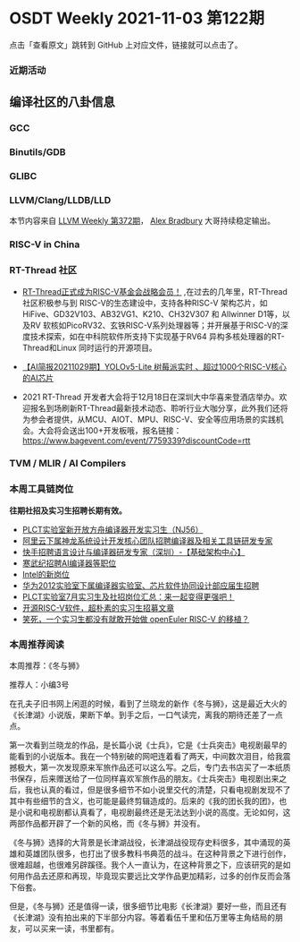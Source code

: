 # OSDT Weekly 2021-11-03 第122期

点击「查看原文」跳转到 GitHub 上对应文件，链接就可以点击了。

### 近期活动

## 编译社区的八卦信息

### GCC

### Binutils/GDB

### GLIBC

### LLVM/Clang/LLDB/LLD

本节内容来自 [LLVM Weekly 第372期](http://llvmweekly.org/issue/372)，
[Alex Bradbury](https://www.linkedin.com/in/alex-bradbury/) 大哥持续稳定输出。

### RISC-V in China

### RT-Thread 社区

- [RT-Thread正式成为RISC-V基金会战略会员！](https://mp.weixin.qq.com/s/h1_eHjTBZZy-b6kieJoZ2A) ,在过去的几年里，RT-Thread社区积极参与到 RISC-V的生态建设中，支持各种RISC-V 架构芯片，如HiFive、GD32V103、AB32VG1、K210、CH32V307 和 Allwinner D1等，以及RV 软核如PicoRV32、玄铁RISC-V系列处理器等；并开展基于RISC-V的深度技术探索，如在中科院软件所支持下实现基于RV64 异构多核处理器的RT-Thread和Linux 同时运行的开源项目。


- [【AI简报20211029期】YOLOv5-Lite 树莓派实时 、超过1000个RISC-V核心的AI芯片](https://mp.weixin.qq.com/s/pwbi1VuO6-k_3tygN0zmIw)

-  2021 RT-Thread 开发者大会将于12月18日在深圳大中华喜来登酒店举办。欢迎报名到场刷新RT-Thread最新技术动态、聆听行业大咖分享，此外我们还将为参会者提供，从MCU、AIOT、MPU、RISC-V、安全等应用场景的实践机会。大会将会送出100+开发板哦，报名链接：https://www.bagevent.com/event/7759339?discountCode=rtt

### TVM / MLIR / AI Compilers

### 本周工具链岗位

**往期社招及实习生招聘长期有效。**

- [PLCT实验室新开放方舟编译器开发实习生（NJ56）](https://mp.weixin.qq.com/s/lPp5RvjYhpDIGsp-luLzKQ)
- [阿里云下属神龙系统设计开发核心团队招聘编译器及相关工具链研发专家](https://mp.weixin.qq.com/s/h3ELBXBHfNjZCyCRixqnOQ)
- [快手招聘语言设计与编译器研发专家（深圳）-【基础架构中心】](https://mp.weixin.qq.com/s/QTWnlaBFtWQ3YThHJSIhbA)
- [寒武纪招聘AI编译器等职位](https://mp.weixin.qq.com/s/LWpDXEA2rJ1wx9mr8XoWxw)
- [Intel的新岗位](https://mp.weixin.qq.com/s/xs-deMCI4ob7WX0vIRZMZw)
- [华为2012实验室下属编译器实验室、芯片软件协同设计部应届生招聘](https://mp.weixin.qq.com/s/dMkGkbgNvW--D6fLthfoPA)
- [PLCT实验室7月实习生及社招岗位汇总：来一起变得更强吧！](https://mp.weixin.qq.com/s/lL5_L2oh-kNvP8wHMARSAg)
- [开源RISC-V软件，超朴素的实习生招募文章](https://mp.weixin.qq.com/s/ETtlYTHa_41SYrxpSuh_sw)
- [笑死，一个实习生都没有就敢开始做 openEuler RISC-V 的移植？](https://mp.weixin.qq.com/s/x_LUxu1dJTaN6VS7DU6xsg)

### 本周推荐阅读

本周推荐：《冬与狮》

推荐人：小编3号

在孔夫子旧书网上闲逛的时候，看到了兰晓龙的新作《冬与狮》，这是最近大火的《长津湖》小说版，果断下单。到手之后，一口气读完，离我的期待还差了一点点。

第一次看到兰晓龙的作品，是长篇小说《士兵》，它是《士兵突击》电视剧最早的能看到的小说版本。我在一个特别破的网吧连着看了两天，中间数次泪目，给我震撼极大，第一次发现原来军旅作品还可以这么写。之后，专门去书店买了一本纸质书保存，后来赠送给了一位同样喜欢军旅作品的朋友。《士兵突击》电视剧出来之后，我也认真的看过，但是很多细节不如小说里交代的清楚，只看电视剧发现不了其中有些细节的含义，也可能是最终剪辑造成的。后来的《我的团长我的团》，也是小说和电视剧都认真看了，电视剧最终还是无法达到小说的高度。无论如何，这两部作品都开辟了一个新的风格，而《冬与狮》并没有。

《冬与狮》选择的大背景是长津湖战役，长津湖战役现存史料很多，其中涌现的英雄和英雄团队很多，也打出了很多教科书典范的战斗。在这种背景之下进行创作，很难超越，也很难另辟蹊径。我个人一直认为，在这种背景之下，应该研究的是如何用作品去还原和再现，毕竟现实要远比文学作品更加精彩，过多的创作反而会落下俗套。

但是，《冬与狮》还是值得一读，很多细节比电影《长津湖》要好一些，而且还有《长津湖》没有拍出来的下半部分内容。等着看伍千里和伍万里等主角结局的朋友，可以买来一读，书里都有。